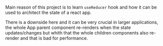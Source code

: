 Main reason of this project is to learn `useReducer` hook and how it can be used to architect the state of a react app. 

There is a downside here and it can be very crucial in larger applications, the whole App parent component re-renders when the state updates/changes but whith that the whole children components also re-render and that is bad for performance. 